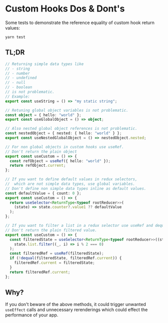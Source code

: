 # Custom Hooks Dos & Dont's

Some tests to demonstrate the reference equality of custom hook return values:

```
yarn test
```

## TL;DR

```ts
// Returning simple data types like
// - string
// - number
// - undefined
// - null
// - boolean
// is not problematic.
// Example:
export const useString = () => "my static string";

// Retuning global object variables is not problematic.
const object = { hello: "world" };
export const useGlobalObject = () => object;

// Also nested global object references is not problematic.
const nestedObject = { nested: { hello: "world" } };
export const useNestedGlobalObject = () => nestedObject.nested;

// For non global objects in custom hooks use useRef.
// Don't return the plain object
export const useCustom = () => {
  const refObject = useRef({ hello: "world" });
  return refObject.current;
};

// If you want to define default values in redux selectors,
//  which are not simple data types, use global variables.
// Don't define non simple data types inline as default values.
const defaultValue = { count: 0 };
export const useCustom = () => {
  return useSelector<ReturnType<typeof rootReducer>>(
    (state) => state.counter?.value1 ?? defaultValue
  );
};

// If you want to filter a list in a redux selector use useRef and dequal (npm package).
// Don't return the plain filtered value.
export const useCustom = () => {
  const filteredState = useSelector<ReturnType<typeof rootReducer>>((state) =>
    state.list.filter((_, i) => i % 2 === 0)
  );
  const filteredRef = useRef(filteredState);
  if (!dequal(filteredState, filteredRef.current)) {
    filteredRef.current = filteredState;
  }
  return filteredRef.current;
};
```

## Why?

If you don't beware of the above methods, it could trigger unwanted `useEffect` calls and unnecessary rerenderings which could effect the performance of your app.
